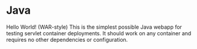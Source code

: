 # Java

Hello World! (WAR-style)
This is the simplest possible Java webapp for testing servlet container deployments. It should work on any container and requires no other dependencies or configuration.
